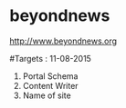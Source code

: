 # beyondnews

http://www.beyondnews.org

#Targets : 11-08-2015

1. Portal Schema
2. Content Writer
3. Name of site